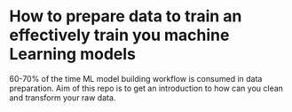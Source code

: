 # How to prepare data to train an effectively train you machine Learning models

60-70% of the time ML model building workflow is consumed in data preparation. Aim of this repo is to get an introduction to how can you clean and transform your raw data.
